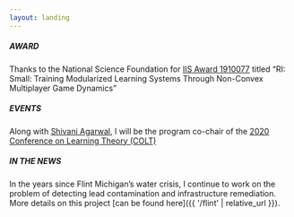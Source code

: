 ```yaml
---
layout: landing
---
```



<div markdown="1" class='news-item'>

##### AWARD

Thanks to the National Science Foundation for [IIS Award 1910077](https://www.nsf.gov/awardsearch/showAward?AWD_ID=1910077&HistoricalAwards=false) titled
“RI: Small: Training Modularized Learning Systems Through Non-Convex
Multiplayer Game Dynamics”

</div>

<div markdown="1" class='news-item'>

##### EVENTS

Along with [Shivani Agarwal](https://www.shivani-agarwal.net/), I will be the program co-chair of the [2020
Conference on Learning Theory (COLT)](https://learningtheory.org/)

</div>

<div markdown="1" class='news-item'>

##### IN THE NEWS

In the years since Flint Michigan’s water crisis, I continue to work
on the problem of detecting lead contamination and infrastructure
remediation. More details on this project [can be found here]({{ '/flint' | relative_url }}).

</div>
